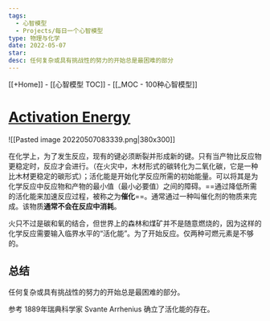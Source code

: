 ```yaml
---
tags:
  - 心智模型
  - Projects/每日一个心智模型
type: 物理与化学
date: 2022-05-07
star: 
desc: 任何复杂或具有挑战性的努力的开始总是最困难的部分
---
```

[[+Home]] - [[心智模型 TOC]] - [[_MOC - 100种心智模型]]


# **[Activation Energy](https://www.farnamstreetblog.com/2017/06/activation-energy/)**

![[Pasted image 20220507083339.png|380x300]]

在化学上，为了发生反应，现有的键必须断裂并形成新的键。只有当产物比反应物更稳定时，反应才会进行。（在火灾中，木材形式的碳转化为二氧化碳，它是一种比木材更稳定的碳形式）；活化能是开始化学反应所需的初始能量。可以将其是为化学反应中反应物和产物的最小值（最小必要值）之间的障碍。==通过降低所需的活化能来加速反应过程，被称之为**催化**==。通常通过一种叫催化剂的物质来完成。该物质**通常不会在反应中消耗**。

火只不过是碳和氧的结合，但世界上的森林和煤矿并不是随意燃烧的，因为这样的化学反应需要输入临界水平的“活化能”。为了开始反应。仅两种可燃元素是不够的。

## 总结
任何复杂或具有挑战性的努力的开始总是最困难的部分。


参考
1889年瑞典科学家 Svante Arrhenius 确立了活化能的存在。


